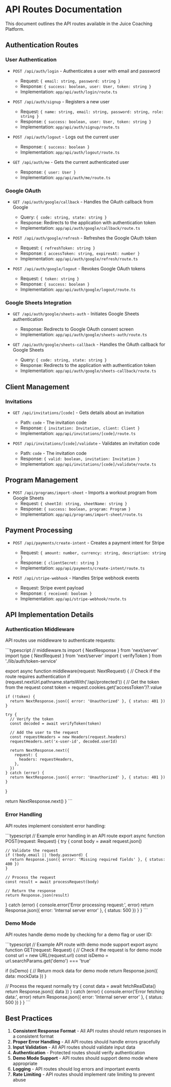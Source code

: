# API Routes Documentation

This document outlines the API routes available in the Juice Coaching Platform.

## Authentication Routes

### User Authentication

- `POST /api/auth/login` - Authenticates a user with email and password
  - Request: `{ email: string, password: string }`
  - Response: `{ success: boolean, user: User, token: string }`
  - Implementation: `app/api/auth/login/route.ts`

- `POST /api/auth/signup` - Registers a new user
  - Request: `{ name: string, email: string, password: string, role: string }`
  - Response: `{ success: boolean, user: User, token: string }`
  - Implementation: `app/api/auth/signup/route.ts`

- `POST /api/auth/logout` - Logs out the current user
  - Response: `{ success: boolean }`
  - Implementation: `app/api/auth/logout/route.ts`

- `GET /api/auth/me` - Gets the current authenticated user
  - Response: `{ user: User }`
  - Implementation: `app/api/auth/me/route.ts`

### Google OAuth

- `GET /api/auth/google/callback` - Handles the OAuth callback from Google
  - Query: `{ code: string, state: string }`
  - Response: Redirects to the application with authentication token
  - Implementation: `app/api/auth/google/callback/route.ts`

- `POST /api/auth/google/refresh` - Refreshes the Google OAuth token
  - Request: `{ refreshToken: string }`
  - Response: `{ accessToken: string, expiresAt: number }`
  - Implementation: `app/api/auth/google/refresh/route.ts`

- `POST /api/auth/google/logout` - Revokes Google OAuth tokens
  - Request: `{ token: string }`
  - Response: `{ success: boolean }`
  - Implementation: `app/api/auth/google/logout/route.ts`

### Google Sheets Integration

- `GET /api/auth/google/sheets-auth` - Initiates Google Sheets authentication
  - Response: Redirects to Google OAuth consent screen
  - Implementation: `app/api/auth/google/sheets-auth/route.ts`

- `GET /api/auth/google/sheets-callback` - Handles the OAuth callback for Google Sheets
  - Query: `{ code: string, state: string }`
  - Response: Redirects to the application with authentication token
  - Implementation: `app/api/auth/google/sheets-callback/route.ts`

## Client Management

### Invitations

- `GET /api/invitations/[code]` - Gets details about an invitation
  - Path: `code` - The invitation code
  - Response: `{ invitation: Invitation, client: Client }`
  - Implementation: `app/api/invitations/[code]/route.ts`

- `POST /api/invitations/[code]/validate` - Validates an invitation code
  - Path: `code` - The invitation code
  - Response: `{ valid: boolean, invitation: Invitation }`
  - Implementation: `app/api/invitations/[code]/validate/route.ts`

## Program Management

- `POST /api/programs/import-sheet` - Imports a workout program from Google Sheets
  - Request: `{ sheetId: string, sheetName: string }`
  - Response: `{ success: boolean, program: Program }`
  - Implementation: `app/api/programs/import-sheet/route.ts`

## Payment Processing

- `POST /api/payments/create-intent` - Creates a payment intent for Stripe
  - Request: `{ amount: number, currency: string, description: string }`
  - Response: `{ clientSecret: string }`
  - Implementation: `app/api/payments/create-intent/route.ts`

- `POST /api/stripe-webhook` - Handles Stripe webhook events
  - Request: Stripe event payload
  - Response: `{ received: boolean }`
  - Implementation: `app/api/stripe-webhook/route.ts`

## API Implementation Details

### Authentication Middleware

API routes use middleware to authenticate requests:

\`\`\`typescript
// middleware.ts
import { NextResponse } from 'next/server'
import type { NextRequest } from 'next/server'
import { verifyToken } from './lib/auth/token-service'

export async function middleware(request: NextRequest) {
  // Check if the route requires authentication
  if (request.nextUrl.pathname.startsWith('/api/protected')) {
    // Get the token from the request
    const token = request.cookies.get('accessToken')?.value
    
    if (!token) {
      return NextResponse.json({ error: 'Unauthorized' }, { status: 401 })
    }
    
    try {
      // Verify the token
      const decoded = await verifyToken(token)
      
      // Add the user to the request
      const requestHeaders = new Headers(request.headers)
      requestHeaders.set('x-user-id', decoded.userId)
      
      return NextResponse.next({
        request: {
          headers: requestHeaders,
        },
      })
    } catch (error) {
      return NextResponse.json({ error: 'Unauthorized' }, { status: 401 })
    }
  }
  
  return NextResponse.next()
}
\`\`\`

### Error Handling

API routes implement consistent error handling:

\`\`\`typescript
// Example error handling in an API route
export async function POST(request: Request) {
  try {
    const body = await request.json()
    
    // Validate the request
    if (!body.email || !body.password) {
      return Response.json({ error: 'Missing required fields' }, { status: 400 })
    }
    
    // Process the request
    const result = await processRequest(body)
    
    // Return the response
    return Response.json(result)
  } catch (error) {
    console.error('Error processing request:', error)
    return Response.json({ error: 'Internal server error' }, { status: 500 })
  }
}
\`\`\`

### Demo Mode

API routes handle demo mode by checking for a demo flag or user ID:

\`\`\`typescript
// Example API route with demo mode support
export async function GET(request: Request) {
  // Check if the request is for demo mode
  const url = new URL(request.url)
  const isDemo = url.searchParams.get('demo') === 'true'
  
  if (isDemo) {
    // Return mock data for demo mode
    return Response.json({ data: mockData })
  }
  
  // Process the request normally
  try {
    const data = await fetchRealData()
    return Response.json({ data })
  } catch (error) {
    console.error('Error fetching data:', error)
    return Response.json({ error: 'Internal server error' }, { status: 500 })
  }
}
\`\`\`

## Best Practices

1. **Consistent Response Format** - All API routes should return responses in a consistent format
2. **Proper Error Handling** - All API routes should handle errors gracefully
3. **Input Validation** - All API routes should validate input data
4. **Authentication** - Protected routes should verify authentication
5. **Demo Mode Support** - API routes should support demo mode where appropriate
6. **Logging** - API routes should log errors and important events
7. **Rate Limiting** - API routes should implement rate limiting to prevent abuse
